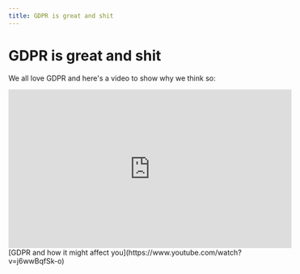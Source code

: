 ```yaml
---
title: GDPR is great and shit
---
```


# GDPR is great and shit

We all love GDPR and here's a video to show why we think so:

<iframe width="560" height="315" src="https://www.youtube.com/embed/j6wwBqfSk-o" frameborder="0" allow="autoplay; encrypted-media" allowfullscreen></iframe>
[GDPR and how it might affect you](https://www.youtube.com/watch?v=j6wwBqfSk-o)
